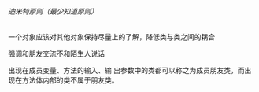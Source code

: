 ###### 迪米特原则（最少知道原则）

一个对象应该对其他对象保持尽量上的了解，降低类与类之间的耦合

强调和朋友交流不和陌生人说话

出现在成员变量、方法的输入、输 出参数中的类都可以称之为成员朋友类，而出现在方法体内部的类不属于朋友类。


